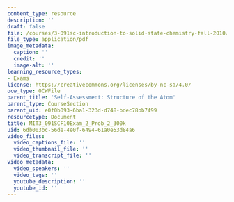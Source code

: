 ```yaml
---
content_type: resource
description: ''
draft: false
file: /courses/3-091sc-introduction-to-solid-state-chemistry-fall-2010/6db003bc56de4e0f649461a0e53d84a6_MIT3_091SCF10Exam_2_Prob_2_300k.pdf
file_type: application/pdf
image_metadata:
  caption: ''
  credit: ''
  image-alt: ''
learning_resource_types:
- Exams
license: https://creativecommons.org/licenses/by-nc-sa/4.0/
ocw_type: OCWFile
parent_title: 'Self-Assessment: Structure of the Atom'
parent_type: CourseSection
parent_uid: e0f0b093-6ba1-323d-d748-bdec78bb7499
resourcetype: Document
title: MIT3_091SCF10Exam_2_Prob_2_300k
uid: 6db003bc-56de-4e0f-6494-61a0e53d84a6
video_files:
  video_captions_file: ''
  video_thumbnail_file: ''
  video_transcript_file: ''
video_metadata:
  video_speakers: ''
  video_tags: ''
  youtube_description: ''
  youtube_id: ''
---
```

